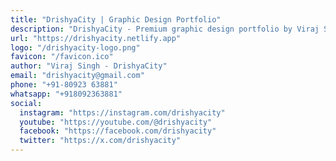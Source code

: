 ```yaml
---
title: "DrishyaCity | Graphic Design Portfolio"
description: "DrishyaCity - Premium graphic design portfolio by Viraj Singh. Calm. Creative. Professional. Professional branding and visual storytelling services."
url: "https://drishyacity.netlify.app"
logo: "/drishyacity-logo.png"
favicon: "/favicon.ico"
author: "Viraj Singh - DrishyaCity"
email: "drishyacity@gmail.com"
phone: "+91-80923 63881"
whatsapp: "+918092363881"
social:
  instagram: "https://instagram.com/drishyacity"
  youtube: "https://youtube.com/@drishyacity"
  facebook: "https://facebook.com/drishyacity"
  twitter: "https://x.com/drishyacity"
---
```

